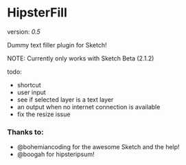 # HipsterFill
version: *0.5*

Dummy text filler plugin for Sketch!

NOTE: Currently only works with Sketch Beta (2.1.2)

todo:    
* shortcut
* user input
* see if selected layer is a text layer
* an output when no internet connection is available
* fix the resize issue

### Thanks to: 
* @bohemiancoding for the awesome Sketch and the help! 
* @boogah for hipsteripsum!